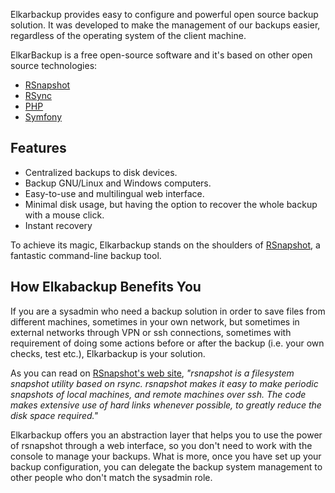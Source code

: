 Elkarbackup provides easy to configure and powerful open source backup solution. It was developed to make the management of our backups easier, regardless of the operating system of the client machine.

ElkarBackup is a free open-source software and it's based on other open source technologies:

* [RSnapshot](http://rsnapshot.org)
* [RSync](https://rsync.samba.org)
* [PHP](http://php.net)
* [Symfony](http://www.symfony.com)

## Features

* Centralized backups to disk devices.
* Backup GNU\/Linux and Windows computers.
* Easy-to-use and multilingual web interface.
* Minimal disk usage, but having the option to recover the whole backup with a mouse click.
* Instant recovery

To achieve its magic, Elkarbackup stands on the shoulders of [RSnapshot](http://rsnapshot.org),  a fantastic command-line backup tool.

## How Elkabackup Benefits You

If you are a sysadmin who need a backup solution in order to save files from different machines, sometimes in your own network, but sometimes in external networks through VPN or ssh connections, sometimes with requirement of doing some actions before or after the backup \(i.e. your own checks, test etc.\),  Elkarbackup is your solution.

As you can read on [RSnapshot's web site](http://rsnapshot.org), _"rsnapshot is a filesystem snapshot utility based on rsync. rsnapshot makes it easy to make periodic snapshots of local machines, and remote machines over ssh. The code makes extensive use of hard links whenever possible, to greatly reduce the disk space required."_

Elkarbackup offers you an abstraction layer that helps you to use the power of rsnapshot through a web interface, so you don't need to work with the console to manage your backups. What is more, once you have set up your backup configuration, you can delegate the backup system management to other people who don't match the sysadmin role.

